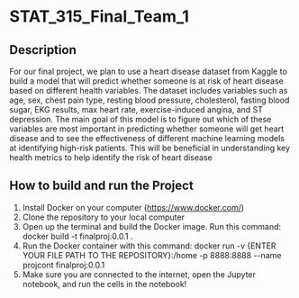 # STAT_315_Final_Team_1

## Description
For our final project, we plan to use a heart disease dataset from Kaggle to build a model that will predict whether someone is at risk of heart disease based on different health variables. The dataset includes variables such as age, sex, chest pain type, resting blood pressure, cholesterol, fasting blood sugar, EKG results, max heart rate, exercise-induced angina, and ST depression. The main goal of this model is to figure out which of these variables are most important in predicting whether someone will get heart disease and to see the effectiveness of different machine learning models at identifying high-risk patients. This will be beneficial in understanding key health metrics to help identify the risk of heart disease

## How to build and run the Project
1. Install Docker on your computer (https://www.docker.com/)
2. Clone the repository to your local computer
3. Open up the terminal and build the Docker image. Run this command: docker build -t finalproj:0.0.1 .
4. Run the Docker container with this command: docker run -v {ENTER YOUR FILE PATH TO THE REPOSITORY}:/home -p 8888:8888 --name projcont finalproj:0.0.1
5. Make sure you are connected to the internet, open the Jupyter notebook, and run the cells in the notebook!

